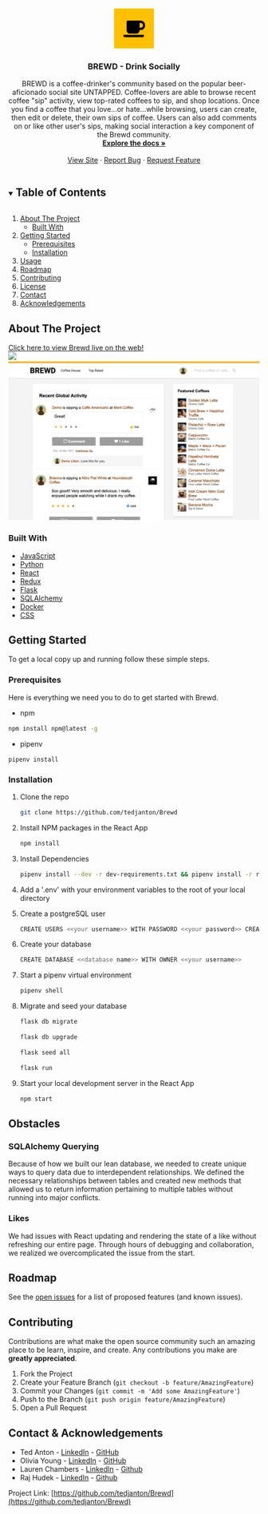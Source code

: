 <br />
<p align="center">
  <a href="https://github.com/tedjanton/Brewd">
    <img src="react-app/src/site-images/coffee-solid.png" alt="Logo" width="80" height="80" style="">
  </a>

  <h3 align="center">BREWD - Drink Socially</h3>

  <p align="center">
    BREWD is a coffee-drinker's community based on the popular beer-aficionado social site UNTAPPED. Coffee-lovers are able to browse recent coffee "sip" activity, view top-rated coffees to sip, and shop locations. Once you find a coffee that you love...or hate...while browsing, users can create, then edit or delete, their own sips of coffee. Users can also add comments on or like other user's sips, making social interaction a key component of the Brewd community.
    <br />
    <a href="https://github.com/tedjanton/Brewd/wiki"><strong>Explore the docs »</strong></a>
    <br />
    <br />
    <a href="https://brewd-app.herokuapp.com/">View Site</a>
    ·
    <a href="https://github.com/tedjanton/Brewd/issues">Report Bug</a>
    ·
    <a href="https://github.com/tedjanton/Brewd/issues">Request Feature</a>
  </p>
</p>



<!-- TABLE OF CONTENTS -->
<details open="open">
  <summary><h2 style="display: inline-block">Table of Contents</h2></summary>
  <ol>
    <li>
      <a href="#about-the-project">About The Project</a>
      <ul>
        <li><a href="#built-with">Built With</a></li>
      </ul>
    </li>
    <li>
      <a href="#getting-started">Getting Started</a>
      <ul>
        <li><a href="#prerequisites">Prerequisites</a></li>
        <li><a href="#installation">Installation</a></li>
      </ul>
    </li>
    <li><a href="#usage">Usage</a></li>
    <li><a href="#roadmap">Roadmap</a></li>
    <li><a href="#contributing">Contributing</a></li>
    <li><a href="#license">License</a></li>
    <li><a href="#contact">Contact</a></li>
    <li><a href="#acknowledgements">Acknowledgements</a></li>
  </ol>
</details>

<!-- ABOUT THE PROJECT -->
## About The Project
[Click here to view Brewd live on the web!](https://brewd-app.herokuapp.com/)
<br>
   <img src="./screenshots/splash.png"/>
   <img src="./screenshots/coffeehouse.png"/>
</br>


### Built With

* [JavaScript]()
* [Python]()
* [React]()
* [Redux]()
* [Flask]()
* [SQLAlchemy]()
* [Docker]()
* [CSS]()



<!-- GETTING STARTED -->
## Getting Started

To get a local copy up and running follow these simple steps.

### Prerequisites

Here is everything we need you to do to get started with Brewd.

  * npm
  ```sh
  npm install npm@latest -g
  ```
  * pipenv
  ```
  pipenv install
  ```

### Installation

1. Clone the repo
   ```sh
   git clone https://github.com/tedjanton/Brewd
   ```
2. Install NPM packages in the React App
   ```sh
   npm install
   ```
3. Install Dependencies
   ```bash
   pipenv install --dev -r dev-requirements.txt && pipenv install -r requirements.txt
   ```

4. Add a '.env' with your environment variables to the root of your local directory

5. Create a postgreSQL user
    ```sh
    CREATE USERS <<your username>> WITH PASSWORD <<your password>> CREATEDB
    ```
6. Create your database
    ```sh
   CREATE DATABASE <<database name>> WITH OWNER <<your username>>
    ```
7. Start a pipenv virtual environment
   ```bash
   pipenv shell
   ```
8. Migrate and seed your database
    ```sh
    flask db migrate
    ```
    ```bash
   flask db upgrade
   ```
   ```bash
   flask seed all
   ```
   ```bash
   flask run
   ```
9. Start your local development server in the React App
   ```bash
   npm start
   ```
## Obstacles

### SQLAlchemy Querying

Because of how we built our lean database, we needed to create unique ways to query data due to interdependent relationships. We defined the necessary relationships between tables and created new methods that allowed us to return information pertaining to multiple tables without running into major conflicts.


### Likes

We had issues with React updating and rendering the state of a like without refreshing our entire page. Through hours of debugging and collaboration, we realized we overcomplicated the issue from the start.


<!-- ROADMAP -->
## Roadmap

See the [open issues](https://github.com/tedjanton/Brewd/issues) for a list of proposed features (and known issues).



<!-- CONTRIBUTING -->
## Contributing

Contributions are what make the open source community such an amazing place to be learn, inspire, and create. Any contributions you make are **greatly appreciated**.

1. Fork the Project
2. Create your Feature Branch (`git checkout -b feature/AmazingFeature`)
3. Commit your Changes (`git commit -m 'Add some AmazingFeature'`)
4. Push to the Branch (`git push origin feature/AmazingFeature`)
5. Open a Pull Request



<!-- CONTACT -->
## Contact & Acknowledgements

* Ted Anton - [LinkedIn](https://www.linkedin.com/in/ted-anton/) - [GitHub](https://github.com/tedjanton)
* Olivia Young - [LinkedIn](https://www.linkedin.com/in/olivia-young-2437ba1b9/) - [GitHub](https://github.com/olivianicole)
* Lauren Chambers - [LinkedIn](https://www.linkedin.com/in/lauren-chambers94/) - [Github](https://github.com/laurenchambers)
* Raj Hudek - [LinkedIn](https://www.linkedin.com/in/raj-hudek-026b051b1/) - [Github](https://github.com/LifeJunkieRaj)

Project Link: [https://github.com/tedjanton/Brewd](https://github.com/tedjanton/Brewd)


<!-- ACKNOWLEDGEMENTS -->
